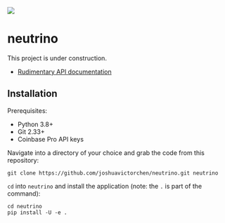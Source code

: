 [![](https://github.com/joshuavictorchen/neutrino/actions/workflows/main.yml/badge.svg?branch=master)](https://github.com/joshuavictorchen/neutrino/actions/workflows/main.yml)

# neutrino

This project is under construction.

* [Rudimentary API documentation](https://joshuavictorchen.github.io/neutrino/)

## Installation

Prerequisites:

* Python 3.8+
* Git 2.33+
* Coinbase Pro API keys

Navigate into a directory of your choice and grab the code from this repository:

    git clone https://github.com/joshuavictorchen/neutrino.git neutrino

`cd` into `neutrino` and install the application (note: the `.` is part of the command):

    cd neutrino
    pip install -U -e .